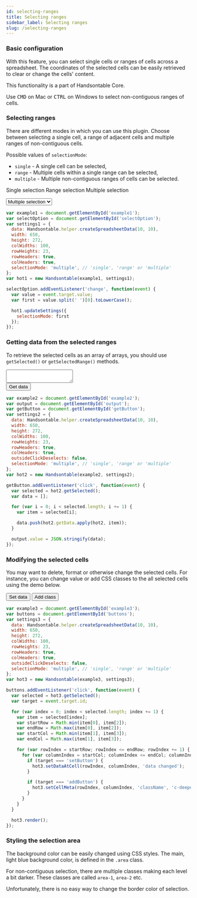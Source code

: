 ```yaml
---
id: selecting-ranges
title: Selecting ranges
sidebar_label: Selecting ranges
slug: /selecting-ranges
---
```


### Basic configuration

With this feature, you can select single cells or ranges of cells across a spreadsheet. The coordinates of the selected cells can be easily retrieved to clear or change the cells' content.

This functionality is a part of Handsontable Core.

Use <kbd>CMD</kbd> on Mac or <kbd>CTRL</kbd> on Windows to select non-contiguous ranges of cells.

### Selecting ranges

There are different modes in which you can use this plugin. Choose between selecting a single cell, a range of adjacent cells and multiple ranges of non-contiguous cells.

Possible values of `selectionMode`:

* `single` - A single cell can be selected,
* `range` - Multiple cells within a single range can be selected,
* `multiple` - Multiple non-contiguous ranges of cells can be selected.

Single selection Range selection Multiple selection

<div>
  <select id="selectOption" style={{
    width: 'auto',
    marginTop: 16
  }}>
    <option>Single selection</option>
    <option>Range selection</option>
    <option selected="selected">Multiple selection</option>
  </select>
</div>

```js hot-preview=example1,hot1
var example1 = document.getElementById('example1');
var selectOption = document.getElementById('selectOption');
var settings1 = {
  data: Handsontable.helper.createSpreadsheetData(10, 10),
  width: 650,
  height: 272,
  colWidths: 100,
  rowHeights: 23,
  rowHeaders: true,
  colHeaders: true,
  selectionMode: 'multiple', // 'single', 'range' or 'multiple'
};
var hot1 = new Handsontable(example1, settings1);

selectOption.addEventListener('change', function(event) {
  var value = event.target.value;
  var first = value.split(' ')[0].toLowerCase();

  hot1.updateSettings({
    selectionMode: first
  });
});
```

### Getting data from the selected ranges

To retrieve the selected cells as an array of arrays, you should use `getSelected()` or `getSelectedRange()` methods.

<textarea style={{
  margin: '16px 0 7px',
  width: 350,
  height: 87
}} id="output"></textarea>
<div>
  <button id="getButton">Get data</button>
</div>

```js hot-preview=example2,hot2
var example2 = document.getElementById('example2');
var output = document.getElementById('output');
var getButton = document.getElementById('getButton');
var settings2 = {
  data: Handsontable.helper.createSpreadsheetData(10, 10),
  width: 650,
  height: 272,
  colWidths: 100,
  rowHeights: 23,
  rowHeaders: true,
  colHeaders: true,
  outsideClickDeselects: false,
  selectionMode: 'multiple', // 'single', 'range' or 'multiple'
};
var hot2 = new Handsontable(example2, settings2);

getButton.addEventListener('click', function(event) {
  var selected = hot2.getSelected();
  var data = [];

  for (var i = 0; i < selected.length; i += 1) {
    var item = selected[i];

    data.push(hot2.getData.apply(hot2, item));
  }

  output.value = JSON.stringify(data);
});
```

### Modifying the selected cells

You may want to delete, format or otherwise change the selected cells. For instance, you can change value or add CSS classes to the all selected cells using the demo below.

<div id="buttons" style={{ marginTop: 10 }}>
  <button id="setButton">Set data</button>
  <button id="addButton">Add class</button>
</div>

```js hot-preview=example3, hot3
var example3 = document.getElementById('example3');
var buttons = document.getElementById('buttons');
var settings3 = {
  data: Handsontable.helper.createSpreadsheetData(10, 10),
  width: 650,
  height: 272,
  colWidths: 100,
  rowHeights: 23,
  rowHeaders: true,
  colHeaders: true,
  outsideClickDeselects: false,
  selectionMode: 'multiple', // 'single', 'range' or 'multiple'
};
var hot3 = new Handsontable(example3, settings3);

buttons.addEventListener('click', function(event) {
  var selected = hot3.getSelected();
  var target = event.target.id;

  for (var index = 0; index < selected.length; index += 1) {
    var item = selected[index];
    var startRow = Math.min(item[0], item[2]);
    var endRow = Math.max(item[0], item[2]);
    var startCol = Math.min(item[1], item[3]);
    var endCol = Math.max(item[1], item[3]);

    for (var rowIndex = startRow; rowIndex <= endRow; rowIndex += 1) {
      for (var columnIndex = startCol; columnIndex <= endCol; columnIndex += 1) {
        if (target === 'setButton') {
          hot3.setDataAtCell(rowIndex, columnIndex, 'data changed');
        }

        if (target === 'addButton') {
          hot3.setCellMeta(rowIndex, columnIndex, 'className', 'c-deeporange');
        }
      }
    }
  }

  hot3.render();
});

```

### Styling the selection area

The background color can be easily changed using CSS styles. The main, light blue background color, is defined in the `.area` class.

For non-contiguous selection, there are multiple classes making each level a bit darker. These classes are called `area-1`, `area-2` etc.

Unfortunately, there is no easy way to change the border color of selection.
